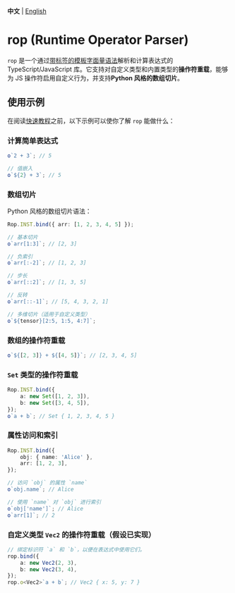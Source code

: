 **中文** | [English](./README.md)

# rop (Runtime Operator Parser)

`rop` 是一个通过[带标签的模板字面量语法](https://developer.mozilla.org/en-US/docs/Web/JavaScript/Reference/Template_literals#tagged_templates)解析和计算表达式的 TypeScript/JavaScript 库。它支持对自定义类型和内置类型的**操作符重载**，能够为 JS 操作符启用自定义行为，并支持**Python 风格的数组切片**。

## 使用示例

在阅读[快速教程](./test/quick-tutorial.test.ts)之前，以下示例可以使你了解 `rop` 能做什么：

### 计算简单表达式

```ts
o`2 + 3`; // 5

// 值嵌入
o`${2} + 3`; // 5
```

### 数组切片

Python 风格的数组切片语法：

```ts
Rop.INST.bind({ arr: [1, 2, 3, 4, 5] });

// 基本切片
o`arr[1:3]`; // [2, 3]

// 负索引
o`arr[:-2]`; // [1, 2, 3]

// 步长
o`arr[::2]`; // [1, 3, 5]

// 反转
o`arr[::-1]`; // [5, 4, 3, 2, 1]

// 多维切片（适用于自定义类型）
o`${tensor}[2:5, 1:5, 4:7]`;
```

### 数组的操作符重载

```ts
o`${[2, 3]} + ${[4, 5]}`; // [2, 3, 4, 5]
```

### `Set` 类型的操作符重载

```ts
Rop.INST.bind({
	a: new Set([1, 2, 3]),
	b: new Set([3, 4, 5]),
});
o`a + b`; // Set { 1, 2, 3, 4, 5 }
```

### 属性访问和索引

```ts
Rop.INST.bind({
	obj: { name: 'Alice' },
	arr: [1, 2, 3],
});

// 访问 `obj` 的属性 `name`
o`obj.name`; // Alice

// 使用 `name` 对 `obj` 进行索引
o`obj['name']`; // Alice
o`arr[1]`; // 2
```

### 自定义类型 `Vec2` 的操作符重载（假设已实现）

```ts
// 绑定标识符 `a` 和 `b`，以便在表达式中使用它们。
rop.bind({
	a: new Vec2(2, 3),
	b: new Vec2(3, 4),
});
rop.o<Vec2>`a + b`; // Vec2 { x: 5, y: 7 }
```
